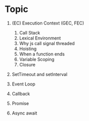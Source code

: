 # Topic 

1. (EC) Execution Context (GEC, FEC)
   1. Call Stack
   2. Lexical Environment
   3. Why js call signal threaded 
   4. Hoisting 
   5. When a function ends
   6. Variable Scoping 
   7. Closure 

2. SetTimeout and setInterval

3. Event Loop 

4. Callback 

5. Promise 

6. Async await 
